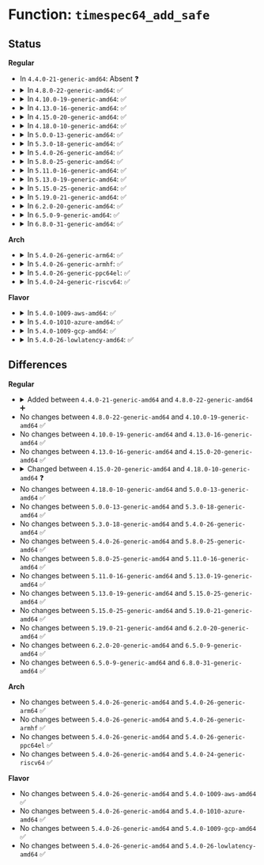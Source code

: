 # Function: <code>timespec64_add_safe</code>

## Status
<b>Regular</b>
<ul>
<li>
In <code>4.4.0-21-generic-amd64</code>: Absent ❓
</li>
<li>
<details>
<summary>In <code>4.8.0-22-generic-amd64</code>: ✅</summary>

```c
struct timespec timespec64_add_safe(const struct timespec lhs, const struct timespec rhs)
```

```json
{
  "name": "timespec64_add_safe",
  "collision_type": "Unique Global",
  "inline_type": "No",
  "funcs": [
    {
      "addr": 18446744071579837024,
      "name": "timespec64_add_safe",
      "external": true,
      "loc": "kernel/time/time.c:778",
      "file": "kernel/time/time.c",
      "inline": "seen, unknown",
      "caller_inline": [],
      "caller_func": [
        "fs/eventpoll.c:ep_poll"
      ]
    }
  ],
  "symbols": [
    {
      "addr": 18446744071579837024,
      "name": "timespec64_add_safe",
      "section": ".text",
      "bind": "STB_GLOBAL",
      "size": 92
    }
  ]
}
```
</details>
</li>
<li>
<details>
<summary>In <code>4.10.0-19-generic-amd64</code>: ✅</summary>

```c
struct timespec timespec64_add_safe(const struct timespec lhs, const struct timespec rhs)
```

```json
{
  "name": "timespec64_add_safe",
  "collision_type": "Unique Global",
  "inline_type": "No",
  "funcs": [
    {
      "addr": 18446744071579866080,
      "name": "timespec64_add_safe",
      "external": true,
      "loc": "kernel/time/time.c:778",
      "file": "kernel/time/time.c",
      "inline": "seen, unknown",
      "caller_inline": [],
      "caller_func": [
        "fs/eventpoll.c:ep_poll"
      ]
    }
  ],
  "symbols": [
    {
      "addr": 18446744071579866080,
      "name": "timespec64_add_safe",
      "section": ".text",
      "bind": "STB_GLOBAL",
      "size": 92
    }
  ]
}
```
</details>
</li>
<li>
<details>
<summary>In <code>4.13.0-16-generic-amd64</code>: ✅</summary>

```c
struct timespec timespec64_add_safe(const struct timespec lhs, const struct timespec rhs)
```

```json
{
  "name": "timespec64_add_safe",
  "collision_type": "Unique Global",
  "inline_type": "No",
  "funcs": [
    {
      "addr": 18446744071579875568,
      "name": "timespec64_add_safe",
      "external": true,
      "loc": "kernel/time/time.c:878",
      "file": "kernel/time/time.c",
      "inline": "seen, unknown",
      "caller_inline": [],
      "caller_func": [
        "fs/eventpoll.c:ep_poll"
      ]
    }
  ],
  "symbols": [
    {
      "addr": 18446744071579875568,
      "name": "timespec64_add_safe",
      "section": ".text",
      "bind": "STB_GLOBAL",
      "size": 101
    }
  ]
}
```
</details>
</li>
<li>
<details>
<summary>In <code>4.15.0-20-generic-amd64</code>: ✅</summary>

```c
struct timespec timespec64_add_safe(const struct timespec lhs, const struct timespec rhs)
```

```json
{
  "name": "timespec64_add_safe",
  "collision_type": "Unique Global",
  "inline_type": "No",
  "funcs": [
    {
      "addr": 18446744071579918816,
      "name": "timespec64_add_safe",
      "external": true,
      "loc": "kernel/time/time.c:827",
      "file": "kernel/time/time.c",
      "inline": "seen, unknown",
      "caller_inline": [],
      "caller_func": [
        "fs/eventpoll.c:ep_poll"
      ]
    }
  ],
  "symbols": [
    {
      "addr": 18446744071579918816,
      "name": "timespec64_add_safe",
      "section": ".text",
      "bind": "STB_GLOBAL",
      "size": 101
    }
  ]
}
```
</details>
</li>
<li>
<details>
<summary>In <code>4.18.0-10-generic-amd64</code>: ✅</summary>

```c
struct timespec64 timespec64_add_safe(const struct timespec64 lhs, const struct timespec64 rhs)
```

```json
{
  "name": "timespec64_add_safe",
  "collision_type": "Unique Global",
  "inline_type": "No",
  "funcs": [
    {
      "addr": 18446744071579965216,
      "name": "timespec64_add_safe",
      "external": true,
      "loc": "kernel/time/time.c:839",
      "file": "kernel/time/time.c",
      "inline": "seen, unknown",
      "caller_inline": [],
      "caller_func": [
        "fs/eventpoll.c:ep_poll"
      ]
    }
  ],
  "symbols": [
    {
      "addr": 18446744071579965216,
      "name": "timespec64_add_safe",
      "section": ".text",
      "bind": "STB_GLOBAL",
      "size": 95
    }
  ]
}
```
</details>
</li>
<li>
<details>
<summary>In <code>5.0.0-13-generic-amd64</code>: ✅</summary>

```c
struct timespec64 timespec64_add_safe(const struct timespec64 lhs, const struct timespec64 rhs)
```

```json
{
  "name": "timespec64_add_safe",
  "collision_type": "Unique Global",
  "inline_type": "No",
  "funcs": [
    {
      "addr": 18446744071580012080,
      "name": "timespec64_add_safe",
      "external": true,
      "loc": "kernel/time/time.c:777",
      "file": "kernel/time/time.c",
      "inline": "seen, unknown",
      "caller_inline": [],
      "caller_func": [
        "fs/eventpoll.c:ep_poll"
      ]
    }
  ],
  "symbols": [
    {
      "addr": 18446744071580012080,
      "name": "timespec64_add_safe",
      "section": ".text",
      "bind": "STB_GLOBAL",
      "size": 95
    }
  ]
}
```
</details>
</li>
<li>
<details>
<summary>In <code>5.3.0-18-generic-amd64</code>: ✅</summary>

```c
struct timespec64 timespec64_add_safe(const struct timespec64 lhs, const struct timespec64 rhs)
```

```json
{
  "name": "timespec64_add_safe",
  "collision_type": "Unique Global",
  "inline_type": "No",
  "funcs": [
    {
      "addr": 18446744071580056272,
      "name": "timespec64_add_safe",
      "external": true,
      "loc": "kernel/time/time.c:855",
      "file": "kernel/time/time.c",
      "inline": "seen, unknown",
      "caller_inline": [],
      "caller_func": [
        "fs/eventpoll.c:ep_poll"
      ]
    }
  ],
  "symbols": [
    {
      "addr": 18446744071580056272,
      "name": "timespec64_add_safe",
      "section": ".text",
      "bind": "STB_GLOBAL",
      "size": 95
    }
  ]
}
```
</details>
</li>
<li>
<details>
<summary>In <code>5.4.0-26-generic-amd64</code>: ✅</summary>

```c
struct timespec64 timespec64_add_safe(const struct timespec64 lhs, const struct timespec64 rhs)
```

```json
{
  "name": "timespec64_add_safe",
  "collision_type": "Unique Global",
  "inline_type": "No",
  "funcs": [
    {
      "addr": 18446744071580105328,
      "name": "timespec64_add_safe",
      "external": true,
      "loc": "kernel/time/time.c:855",
      "file": "kernel/time/time.c",
      "inline": "seen, unknown",
      "caller_inline": [],
      "caller_func": [
        "fs/eventpoll.c:ep_poll"
      ]
    }
  ],
  "symbols": [
    {
      "addr": 18446744071580105328,
      "name": "timespec64_add_safe",
      "section": ".text",
      "bind": "STB_GLOBAL",
      "size": 95
    }
  ]
}
```
</details>
</li>
<li>
<details>
<summary>In <code>5.8.0-25-generic-amd64</code>: ✅</summary>

```c
struct timespec64 timespec64_add_safe(const struct timespec64 lhs, const struct timespec64 rhs)
```

```json
{
  "name": "timespec64_add_safe",
  "collision_type": "Unique Global",
  "inline_type": "No",
  "funcs": [
    {
      "addr": 18446744071580167424,
      "name": "timespec64_add_safe",
      "external": true,
      "loc": "kernel/time/time.c:765",
      "file": "kernel/time/time.c",
      "inline": "seen, unknown",
      "caller_inline": [],
      "caller_func": [
        "fs/select.c:__x32_compat_sys_ppoll_time64",
        "fs/select.c:__ia32_compat_sys_ppoll_time64",
        "fs/select.c:__x32_compat_sys_ppoll_time32",
        "fs/select.c:__ia32_compat_sys_ppoll_time32",
        "fs/select.c:do_compat_pselect",
        "fs/select.c:do_compat_select",
        "fs/select.c:__ia32_sys_ppoll",
        "fs/select.c:__x64_sys_ppoll",
        "fs/select.c:kern_select",
        "fs/eventpoll.c:ep_poll"
      ]
    }
  ],
  "symbols": [
    {
      "addr": 18446744071580167424,
      "name": "timespec64_add_safe",
      "section": ".text",
      "bind": "STB_GLOBAL",
      "size": 95
    }
  ]
}
```
</details>
</li>
<li>
<details>
<summary>In <code>5.11.0-16-generic-amd64</code>: ✅</summary>

```c
struct timespec64 timespec64_add_safe(const struct timespec64 lhs, const struct timespec64 rhs)
```

```json
{
  "name": "timespec64_add_safe",
  "collision_type": "Unique Global",
  "inline_type": "No",
  "funcs": [
    {
      "addr": 18446744071580151568,
      "name": "timespec64_add_safe",
      "external": true,
      "loc": "kernel/time/time.c:765",
      "file": "kernel/time/time.c",
      "inline": "seen, unknown",
      "caller_inline": [],
      "caller_func": [
        "fs/select.c:__x32_compat_sys_ppoll_time64",
        "fs/select.c:__ia32_compat_sys_ppoll_time64",
        "fs/select.c:__x32_compat_sys_ppoll_time32",
        "fs/select.c:__ia32_compat_sys_ppoll_time32",
        "fs/select.c:do_compat_pselect",
        "fs/select.c:do_compat_select",
        "fs/select.c:__ia32_sys_ppoll",
        "fs/select.c:__x64_sys_ppoll",
        "fs/select.c:kern_select",
        "fs/eventpoll.c:__x32_compat_sys_epoll_pwait",
        "fs/eventpoll.c:__ia32_compat_sys_epoll_pwait",
        "fs/eventpoll.c:__ia32_sys_epoll_pwait",
        "fs/eventpoll.c:__x64_sys_epoll_pwait",
        "fs/eventpoll.c:__ia32_sys_epoll_wait",
        "fs/eventpoll.c:__x64_sys_epoll_wait"
      ]
    }
  ],
  "symbols": [
    {
      "addr": 18446744071580151568,
      "name": "timespec64_add_safe",
      "section": ".text",
      "bind": "STB_GLOBAL",
      "size": 95
    }
  ]
}
```
</details>
</li>
<li>
<details>
<summary>In <code>5.13.0-19-generic-amd64</code>: ✅</summary>

```c
struct timespec64 timespec64_add_safe(const struct timespec64 lhs, const struct timespec64 rhs)
```

```json
{
  "name": "timespec64_add_safe",
  "collision_type": "Unique Global",
  "inline_type": "No",
  "funcs": [
    {
      "addr": 18446744071580156224,
      "name": "timespec64_add_safe",
      "external": true,
      "loc": "kernel/time/time.c:765",
      "file": "kernel/time/time.c",
      "inline": "seen, unknown",
      "caller_inline": [],
      "caller_func": [
        "fs/select.c:__x32_compat_sys_ppoll_time64",
        "fs/select.c:__ia32_compat_sys_ppoll_time64",
        "fs/select.c:__x32_compat_sys_ppoll_time32",
        "fs/select.c:__ia32_compat_sys_ppoll_time32",
        "fs/select.c:do_compat_pselect",
        "fs/select.c:do_compat_select",
        "fs/select.c:__ia32_sys_ppoll",
        "fs/select.c:__x64_sys_ppoll",
        "fs/select.c:kern_select",
        "fs/eventpoll.c:__x32_compat_sys_epoll_pwait",
        "fs/eventpoll.c:__ia32_compat_sys_epoll_pwait",
        "fs/eventpoll.c:__ia32_sys_epoll_pwait",
        "fs/eventpoll.c:__x64_sys_epoll_pwait",
        "fs/eventpoll.c:__ia32_sys_epoll_wait",
        "fs/eventpoll.c:__x64_sys_epoll_wait"
      ]
    }
  ],
  "symbols": [
    {
      "addr": 18446744071580156224,
      "name": "timespec64_add_safe",
      "section": ".text",
      "bind": "STB_GLOBAL",
      "size": 95
    }
  ]
}
```
</details>
</li>
<li>
<details>
<summary>In <code>5.15.0-25-generic-amd64</code>: ✅</summary>

```c
struct timespec64 timespec64_add_safe(const struct timespec64 lhs, const struct timespec64 rhs)
```

```json
{
  "name": "timespec64_add_safe",
  "collision_type": "Unique Global",
  "inline_type": "No",
  "funcs": [
    {
      "addr": 18446744071580300752,
      "name": "timespec64_add_safe",
      "external": true,
      "loc": "kernel/time/time.c:765",
      "file": "kernel/time/time.c",
      "inline": "seen, unknown",
      "caller_inline": [],
      "caller_func": [
        "fs/select.c:__x64_compat_sys_ppoll_time64",
        "fs/select.c:__ia32_compat_sys_ppoll_time64",
        "fs/select.c:__x64_compat_sys_ppoll_time32",
        "fs/select.c:__ia32_compat_sys_ppoll_time32",
        "fs/select.c:do_compat_pselect",
        "fs/select.c:do_compat_select",
        "fs/select.c:__ia32_sys_ppoll",
        "fs/select.c:__x64_sys_ppoll",
        "fs/select.c:kern_select",
        "fs/eventpoll.c:__x64_compat_sys_epoll_pwait",
        "fs/eventpoll.c:__ia32_compat_sys_epoll_pwait",
        "fs/eventpoll.c:__ia32_sys_epoll_pwait",
        "fs/eventpoll.c:__x64_sys_epoll_pwait",
        "fs/eventpoll.c:__ia32_sys_epoll_wait",
        "fs/eventpoll.c:__x64_sys_epoll_wait"
      ]
    }
  ],
  "symbols": [
    {
      "addr": 18446744071580300752,
      "name": "timespec64_add_safe",
      "section": ".text",
      "bind": "STB_GLOBAL",
      "size": 95
    }
  ]
}
```
</details>
</li>
<li>
<details>
<summary>In <code>5.19.0-21-generic-amd64</code>: ✅</summary>

```c
struct timespec64 timespec64_add_safe(const struct timespec64 lhs, const struct timespec64 rhs)
```

```json
{
  "name": "timespec64_add_safe",
  "collision_type": "Unique Global",
  "inline_type": "No",
  "funcs": [
    {
      "addr": 18446744071580509744,
      "name": "timespec64_add_safe",
      "external": true,
      "loc": "kernel/time/time.c:765",
      "file": "kernel/time/time.c",
      "inline": "seen, unknown",
      "caller_inline": [],
      "caller_func": [
        "fs/select.c:__ia32_compat_sys_ppoll_time64",
        "fs/select.c:__ia32_compat_sys_ppoll_time32",
        "fs/select.c:do_compat_pselect",
        "fs/select.c:do_compat_select",
        "fs/select.c:__ia32_sys_ppoll",
        "fs/select.c:__x64_sys_ppoll",
        "fs/select.c:kern_select",
        "fs/eventpoll.c:__ia32_compat_sys_epoll_pwait",
        "fs/eventpoll.c:__ia32_sys_epoll_pwait",
        "fs/eventpoll.c:__x64_sys_epoll_pwait",
        "fs/eventpoll.c:__ia32_sys_epoll_wait",
        "fs/eventpoll.c:__x64_sys_epoll_wait"
      ]
    }
  ],
  "symbols": [
    {
      "addr": 18446744071580509744,
      "name": "timespec64_add_safe",
      "section": ".text",
      "bind": "STB_GLOBAL",
      "size": 121
    }
  ]
}
```
</details>
</li>
<li>
<details>
<summary>In <code>6.2.0-20-generic-amd64</code>: ✅</summary>

```c
struct timespec64 timespec64_add_safe(const struct timespec64 lhs, const struct timespec64 rhs)
```

```json
{
  "name": "timespec64_add_safe",
  "collision_type": "Unique Global",
  "inline_type": "No",
  "funcs": [
    {
      "addr": 18446744071580763744,
      "name": "timespec64_add_safe",
      "external": true,
      "loc": "kernel/time/time.c:765",
      "file": "kernel/time/time.c",
      "inline": "seen, unknown",
      "caller_inline": [],
      "caller_func": [
        "fs/select.c:__ia32_compat_sys_ppoll_time64",
        "fs/select.c:__ia32_compat_sys_ppoll_time32",
        "fs/select.c:do_compat_pselect",
        "fs/select.c:do_compat_select",
        "fs/select.c:__ia32_sys_ppoll",
        "fs/select.c:__x64_sys_ppoll",
        "fs/select.c:kern_select",
        "fs/eventpoll.c:__ia32_compat_sys_epoll_pwait",
        "fs/eventpoll.c:__ia32_sys_epoll_pwait",
        "fs/eventpoll.c:__x64_sys_epoll_pwait",
        "fs/eventpoll.c:__ia32_sys_epoll_wait",
        "fs/eventpoll.c:__x64_sys_epoll_wait"
      ]
    }
  ],
  "symbols": [
    {
      "addr": 18446744071580763744,
      "name": "timespec64_add_safe",
      "section": ".text",
      "bind": "STB_GLOBAL",
      "size": 121
    }
  ]
}
```
</details>
</li>
<li>
<details>
<summary>In <code>6.5.0-9-generic-amd64</code>: ✅</summary>

```c
struct timespec64 timespec64_add_safe(const struct timespec64 lhs, const struct timespec64 rhs)
```

```json
{
  "name": "timespec64_add_safe",
  "collision_type": "Unique Global",
  "inline_type": "No",
  "funcs": [
    {
      "addr": 18446744071580846416,
      "name": "timespec64_add_safe",
      "external": true,
      "loc": "kernel/time/time.c:765",
      "file": "kernel/time/time.c",
      "inline": "seen, unknown",
      "caller_inline": [],
      "caller_func": [
        "fs/select.c:__ia32_compat_sys_ppoll_time64",
        "fs/select.c:__ia32_compat_sys_ppoll_time32",
        "fs/select.c:do_compat_pselect",
        "fs/select.c:do_compat_select",
        "fs/select.c:__ia32_sys_ppoll",
        "fs/select.c:__x64_sys_ppoll",
        "fs/select.c:kern_select",
        "fs/eventpoll.c:__ia32_compat_sys_epoll_pwait",
        "fs/eventpoll.c:__ia32_sys_epoll_pwait",
        "fs/eventpoll.c:__x64_sys_epoll_pwait",
        "fs/eventpoll.c:__ia32_sys_epoll_wait",
        "fs/eventpoll.c:__x64_sys_epoll_wait"
      ]
    }
  ],
  "symbols": [
    {
      "addr": 18446744071580846416,
      "name": "timespec64_add_safe",
      "section": ".text",
      "bind": "STB_GLOBAL",
      "size": 121
    }
  ]
}
```
</details>
</li>
<li>
<details>
<summary>In <code>6.8.0-31-generic-amd64</code>: ✅</summary>

```c
struct timespec64 timespec64_add_safe(const struct timespec64 lhs, const struct timespec64 rhs)
```

```json
{
  "name": "timespec64_add_safe",
  "collision_type": "Unique Global",
  "inline_type": "No",
  "funcs": [
    {
      "addr": 18446744071580935808,
      "name": "timespec64_add_safe",
      "external": true,
      "loc": "kernel/time/time.c:846",
      "file": "kernel/time/time.c",
      "inline": "seen, unknown",
      "caller_inline": [],
      "caller_func": [
        "fs/select.c:__ia32_compat_sys_ppoll_time64",
        "fs/select.c:__ia32_compat_sys_ppoll_time32",
        "fs/select.c:do_compat_pselect",
        "fs/select.c:do_compat_select",
        "fs/select.c:__ia32_sys_ppoll",
        "fs/select.c:__x64_sys_ppoll",
        "fs/select.c:kern_select",
        "fs/eventpoll.c:__ia32_compat_sys_epoll_pwait",
        "fs/eventpoll.c:__ia32_sys_epoll_pwait",
        "fs/eventpoll.c:__x64_sys_epoll_pwait",
        "fs/eventpoll.c:__ia32_sys_epoll_wait",
        "fs/eventpoll.c:__x64_sys_epoll_wait"
      ]
    }
  ],
  "symbols": [
    {
      "addr": 18446744071580935808,
      "name": "timespec64_add_safe",
      "section": ".text",
      "bind": "STB_GLOBAL",
      "size": 121
    }
  ]
}
```
</details>
</li>
</ul>
<b>Arch</b>
<ul>
<li>
<details>
<summary>In <code>5.4.0-26-generic-arm64</code>: ✅</summary>

```c
struct timespec64 timespec64_add_safe(const struct timespec64 lhs, const struct timespec64 rhs)
```

```json
{
  "name": "timespec64_add_safe",
  "collision_type": "Unique Global",
  "inline_type": "No",
  "funcs": [
    {
      "addr": 18446603336491319616,
      "name": "timespec64_add_safe",
      "external": true,
      "loc": "kernel/time/time.c:855",
      "file": "kernel/time/time.c",
      "inline": "seen, unknown",
      "caller_inline": [],
      "caller_func": [
        "fs/eventpoll.c:ep_poll"
      ]
    }
  ],
  "symbols": [
    {
      "addr": 18446603336491319616,
      "name": "timespec64_add_safe",
      "section": ".text",
      "bind": "STB_GLOBAL",
      "size": 172
    }
  ]
}
```
</details>
</li>
<li>
<details>
<summary>In <code>5.4.0-26-generic-armhf</code>: ✅</summary>

```c
struct timespec64 timespec64_add_safe(const struct timespec64 lhs, const struct timespec64 rhs)
```

```json
{
  "name": "timespec64_add_safe",
  "collision_type": "Unique Global",
  "inline_type": "No",
  "funcs": [
    {
      "addr": 3225312632,
      "name": "timespec64_add_safe",
      "external": true,
      "loc": "kernel/time/time.c:855",
      "file": "kernel/time/time.c",
      "inline": "seen, unknown",
      "caller_inline": [],
      "caller_func": [
        "fs/eventpoll.c:do_epoll_wait"
      ]
    }
  ],
  "symbols": [
    {
      "addr": 3225312632,
      "name": "timespec64_add_safe",
      "section": ".text",
      "bind": "STB_GLOBAL",
      "size": 256
    }
  ]
}
```
</details>
</li>
<li>
<details>
<summary>In <code>5.4.0-26-generic-ppc64el</code>: ✅</summary>

```c
struct timespec64 timespec64_add_safe(const struct timespec64 lhs, const struct timespec64 rhs)
```

```json
{
  "name": "timespec64_add_safe",
  "collision_type": "Unique Global",
  "inline_type": "No",
  "funcs": [
    {
      "addr": 13835058055284243440,
      "name": "timespec64_add_safe",
      "external": true,
      "loc": "kernel/time/time.c:855",
      "file": "kernel/time/time.c",
      "inline": "seen, unknown",
      "caller_inline": [],
      "caller_func": [
        "fs/eventpoll.c:ep_poll"
      ]
    }
  ],
  "symbols": [
    {
      "addr": 13835058055284243440,
      "name": "timespec64_add_safe",
      "section": ".text",
      "bind": "STB_GLOBAL",
      "size": 128
    }
  ]
}
```
</details>
</li>
<li>
<details>
<summary>In <code>5.4.0-24-generic-riscv64</code>: ✅</summary>

```c
struct timespec64 timespec64_add_safe(const struct timespec64 lhs, const struct timespec64 rhs)
```

```json
{
  "name": "timespec64_add_safe",
  "collision_type": "Unique Global",
  "inline_type": "No",
  "funcs": [
    {
      "addr": 18446743936271821934,
      "name": "timespec64_add_safe",
      "external": true,
      "loc": "kernel/time/time.c:855",
      "file": "kernel/time/time.c",
      "inline": "seen, unknown",
      "caller_inline": [],
      "caller_func": [
        "fs/eventpoll.c:ep_set_mstimeout"
      ]
    }
  ],
  "symbols": [
    {
      "addr": 18446743936271821934,
      "name": "timespec64_add_safe",
      "section": ".text",
      "bind": "STB_GLOBAL",
      "size": 134
    }
  ]
}
```
</details>
</li>
</ul>
<b>Flavor</b>
<ul>
<li>
<details>
<summary>In <code>5.4.0-1009-aws-amd64</code>: ✅</summary>

```c
struct timespec64 timespec64_add_safe(const struct timespec64 lhs, const struct timespec64 rhs)
```

```json
{
  "name": "timespec64_add_safe",
  "collision_type": "Unique Global",
  "inline_type": "No",
  "funcs": [
    {
      "addr": 18446744071580074528,
      "name": "timespec64_add_safe",
      "external": true,
      "loc": "kernel/time/time.c:855",
      "file": "kernel/time/time.c",
      "inline": "seen, unknown",
      "caller_inline": [],
      "caller_func": [
        "fs/eventpoll.c:ep_poll"
      ]
    }
  ],
  "symbols": [
    {
      "addr": 18446744071580074528,
      "name": "timespec64_add_safe",
      "section": ".text",
      "bind": "STB_GLOBAL",
      "size": 95
    }
  ]
}
```
</details>
</li>
<li>
<details>
<summary>In <code>5.4.0-1010-azure-amd64</code>: ✅</summary>

```c
struct timespec64 timespec64_add_safe(const struct timespec64 lhs, const struct timespec64 rhs)
```

```json
{
  "name": "timespec64_add_safe",
  "collision_type": "Unique Global",
  "inline_type": "No",
  "funcs": [
    {
      "addr": 18446744071580019344,
      "name": "timespec64_add_safe",
      "external": true,
      "loc": "kernel/time/time.c:855",
      "file": "kernel/time/time.c",
      "inline": "seen, unknown",
      "caller_inline": [],
      "caller_func": [
        "fs/eventpoll.c:ep_poll"
      ]
    }
  ],
  "symbols": [
    {
      "addr": 18446744071580019344,
      "name": "timespec64_add_safe",
      "section": ".text",
      "bind": "STB_GLOBAL",
      "size": 95
    }
  ]
}
```
</details>
</li>
<li>
<details>
<summary>In <code>5.4.0-1009-gcp-amd64</code>: ✅</summary>

```c
struct timespec64 timespec64_add_safe(const struct timespec64 lhs, const struct timespec64 rhs)
```

```json
{
  "name": "timespec64_add_safe",
  "collision_type": "Unique Global",
  "inline_type": "No",
  "funcs": [
    {
      "addr": 18446744071580065600,
      "name": "timespec64_add_safe",
      "external": true,
      "loc": "kernel/time/time.c:855",
      "file": "kernel/time/time.c",
      "inline": "seen, unknown",
      "caller_inline": [],
      "caller_func": [
        "fs/eventpoll.c:ep_poll"
      ]
    }
  ],
  "symbols": [
    {
      "addr": 18446744071580065600,
      "name": "timespec64_add_safe",
      "section": ".text",
      "bind": "STB_GLOBAL",
      "size": 95
    }
  ]
}
```
</details>
</li>
<li>
<details>
<summary>In <code>5.4.0-26-lowlatency-amd64</code>: ✅</summary>

```c
struct timespec64 timespec64_add_safe(const struct timespec64 lhs, const struct timespec64 rhs)
```

```json
{
  "name": "timespec64_add_safe",
  "collision_type": "Unique Global",
  "inline_type": "No",
  "funcs": [
    {
      "addr": 18446744071580116368,
      "name": "timespec64_add_safe",
      "external": true,
      "loc": "kernel/time/time.c:855",
      "file": "kernel/time/time.c",
      "inline": "seen, unknown",
      "caller_inline": [],
      "caller_func": [
        "fs/eventpoll.c:ep_poll"
      ]
    }
  ],
  "symbols": [
    {
      "addr": 18446744071580116368,
      "name": "timespec64_add_safe",
      "section": ".text",
      "bind": "STB_GLOBAL",
      "size": 95
    }
  ]
}
```
</details>
</li>
</ul>

## Differences
<b>Regular</b>
<ul>
<li>
<details>
<summary>Added between <code>4.4.0-21-generic-amd64</code> and <code>4.8.0-22-generic-amd64</code> ➕</summary>

```c
struct timespec timespec64_add_safe(const struct timespec lhs, const struct timespec rhs)
```
</details>
</li>
<li>
No changes between <code>4.8.0-22-generic-amd64</code> and <code>4.10.0-19-generic-amd64</code> ✅
</li>
<li>
No changes between <code>4.10.0-19-generic-amd64</code> and <code>4.13.0-16-generic-amd64</code> ✅
</li>
<li>
No changes between <code>4.13.0-16-generic-amd64</code> and <code>4.15.0-20-generic-amd64</code> ✅
</li>
<li>
<details>
<summary>Changed between <code>4.15.0-20-generic-amd64</code> and <code>4.18.0-10-generic-amd64</code> ❓</summary>
<ul>
<li>
<b>Param type changed. </b>
<code>const struct timespec lhs</code> ➡️ <code>const struct timespec64 lhs</code>
</li>
<li>
<b>Param type changed. </b>
<code>const struct timespec rhs</code> ➡️ <code>const struct timespec64 rhs</code>
</li>
<li>
<b>Return type changed. </b>
<code>struct timespec</code> ➡️ <code>struct timespec64</code>
</li>
</ul>
</details>
</li>
<li>
No changes between <code>4.18.0-10-generic-amd64</code> and <code>5.0.0-13-generic-amd64</code> ✅
</li>
<li>
No changes between <code>5.0.0-13-generic-amd64</code> and <code>5.3.0-18-generic-amd64</code> ✅
</li>
<li>
No changes between <code>5.3.0-18-generic-amd64</code> and <code>5.4.0-26-generic-amd64</code> ✅
</li>
<li>
No changes between <code>5.4.0-26-generic-amd64</code> and <code>5.8.0-25-generic-amd64</code> ✅
</li>
<li>
No changes between <code>5.8.0-25-generic-amd64</code> and <code>5.11.0-16-generic-amd64</code> ✅
</li>
<li>
No changes between <code>5.11.0-16-generic-amd64</code> and <code>5.13.0-19-generic-amd64</code> ✅
</li>
<li>
No changes between <code>5.13.0-19-generic-amd64</code> and <code>5.15.0-25-generic-amd64</code> ✅
</li>
<li>
No changes between <code>5.15.0-25-generic-amd64</code> and <code>5.19.0-21-generic-amd64</code> ✅
</li>
<li>
No changes between <code>5.19.0-21-generic-amd64</code> and <code>6.2.0-20-generic-amd64</code> ✅
</li>
<li>
No changes between <code>6.2.0-20-generic-amd64</code> and <code>6.5.0-9-generic-amd64</code> ✅
</li>
<li>
No changes between <code>6.5.0-9-generic-amd64</code> and <code>6.8.0-31-generic-amd64</code> ✅
</li>
</ul>
<b>Arch</b>
<ul>
<li>
No changes between <code>5.4.0-26-generic-amd64</code> and <code>5.4.0-26-generic-arm64</code> ✅
</li>
<li>
No changes between <code>5.4.0-26-generic-amd64</code> and <code>5.4.0-26-generic-armhf</code> ✅
</li>
<li>
No changes between <code>5.4.0-26-generic-amd64</code> and <code>5.4.0-26-generic-ppc64el</code> ✅
</li>
<li>
No changes between <code>5.4.0-26-generic-amd64</code> and <code>5.4.0-24-generic-riscv64</code> ✅
</li>
</ul>
<b>Flavor</b>
<ul>
<li>
No changes between <code>5.4.0-26-generic-amd64</code> and <code>5.4.0-1009-aws-amd64</code> ✅
</li>
<li>
No changes between <code>5.4.0-26-generic-amd64</code> and <code>5.4.0-1010-azure-amd64</code> ✅
</li>
<li>
No changes between <code>5.4.0-26-generic-amd64</code> and <code>5.4.0-1009-gcp-amd64</code> ✅
</li>
<li>
No changes between <code>5.4.0-26-generic-amd64</code> and <code>5.4.0-26-lowlatency-amd64</code> ✅
</li>
</ul>
